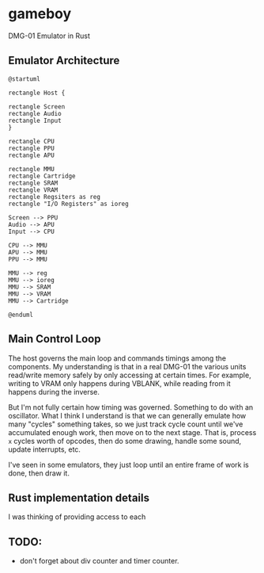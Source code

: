 # gameboy
DMG-01 Emulator in Rust


## Emulator Architecture


```plantuml
@startuml

rectangle Host {

rectangle Screen
rectangle Audio
rectangle Input
}

rectangle CPU
rectangle PPU
rectangle APU

rectangle MMU
rectangle Cartridge
rectangle SRAM
rectangle VRAM
rectangle Regsiters as reg
rectangle "I/O Registers" as ioreg

Screen --> PPU
Audio --> APU
Input --> CPU

CPU --> MMU
APU --> MMU
PPU --> MMU

MMU --> reg
MMU --> ioreg
MMU --> SRAM
MMU --> VRAM
MMU --> Cartridge

@enduml
```

## Main Control Loop

The host governs the main loop and commands timings among the components. My understanding is that in a real DMG-01 the various units read/write memory safely by only accessing at certain times. For example, writing to VRAM only happens during VBLANK, while reading from it happens during the inverse.

But I'm not fully certain how timing was governed. Something to do with an oscillator. What I think I understand is that we can generally emulate how many "cycles" something takes, so we just track cycle count until we've accumulated enough work, then move on to the next stage. That is, process `x` cycles worth of opcodes, then do some drawing, handle some sound, update interrupts, etc.

I've seen in some emulators, they just loop until an entire frame of work is done, then draw it.


## Rust implementation details
I was thinking of providing access to each



## TODO:
- don't forget about div counter and timer counter.
